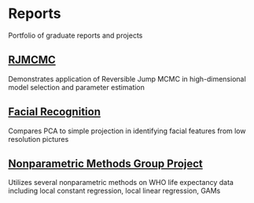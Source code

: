 # Reports
Portfolio of graduate reports and projects

## [RJMCMC](https://github.com/elisesdixon/Reports/blob/main/RJMCMC.pdf)
Demonstrates application of Reversible Jump MCMC in high-dimensional model selection and parameter estimation

## [Facial Recognition](https://github.com/elisesdixon/Reports/blob/main/Facial%20Recognition.pdf)
Compares PCA to simple projection in identifying facial features from low resolution pictures

## [Nonparametric Methods Group Project](https://github.com/elisesdixon/Reports/blob/main/Nonparametrics%20Group%20Project.pdf)
Utilizes several nonparametric methods on WHO life expectancy data including local constant regression, local linear regression, GAMs
